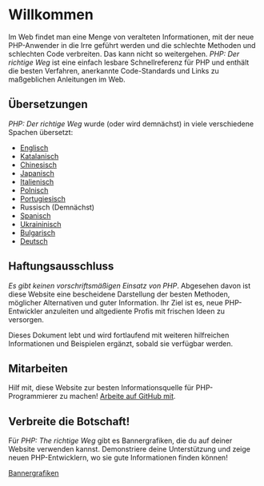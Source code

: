 # Willkommen

Im Web findet man eine Menge von veralteten Informationen, mit der neue PHP-Anwender in die Irre geführt werden und die
schlechte Methoden und schlechten Code verbreiten. Das kann nicht so weitergehen. _PHP: Der richtige Weg_ ist eine
einfach lesbare Schnellreferenz für PHP und enthält die besten Verfahren, anerkannte Code-Standards und Links zu
maßgeblichen Anleitungen im Web.

## Übersetzungen

_PHP: Der richtige Weg_ wurde (oder wird demnächst) in viele verschiedene Spachen übersetzt:

* [Englisch](http://www.phptherightway.com)
* [Katalanisch](http://ca.phptherightway.com)
* [Chinesisch](http://wulijun.github.com/php-the-right-way)
* [Japanisch](http://ja.phptherightway.com)
* [Italienisch](http://it.phptherightway.com)
* [Polnisch](http://pl.phptherightway.com/)
* [Portugiesisch](http://br.phptherightway.com/)
* Russisch (Demnächst)
* [Spanisch](http://es.phptherightway.com)
* [Ukraininisch](http://iflista.github.com/php-the-right-way/)
* [Bulgarisch](http://bg.phptherightway.com/)
* [Deutsch](http://rwetzlmayr.github.io/php-the-right-way/)

## Haftungsausschluss

_Es gibt keinen vorschriftsmäßigen Einsatz von PHP_. Abgesehen davon ist diese Website eine bescheidene Darstellung der
besten Methoden, möglicher Alternativen und guter Information. Ihr Ziel ist es, neue PHP-Entwickler anzuleiten und altgediente Profis mit frischen Ideen zu versorgen.

Dieses Dokument lebt und wird fortlaufend mit weiteren hilfreichen Informationen und Beispielen ergänzt, sobald sie verfügbar werden.

## Mitarbeiten

Hilf mit, diese Website zur besten Informationsquelle für PHP-Programmierer zu machen! [Arbeite auf GitHub mit][1].

## Verbreite die Botschaft!

Für _PHP: The richtige Weg_ gibt es Bannergrafiken, die du auf deiner Website verwenden kannst. Demonstriere deine
Unterstützung und zeige neuen PHP-Entwicklern, wo sie gute Informationen finden können!

[Bannergrafiken][2]

[1]: https://github.com/codeguy/php-the-right-way/tree/gh-pages
[2]: /banners.html
